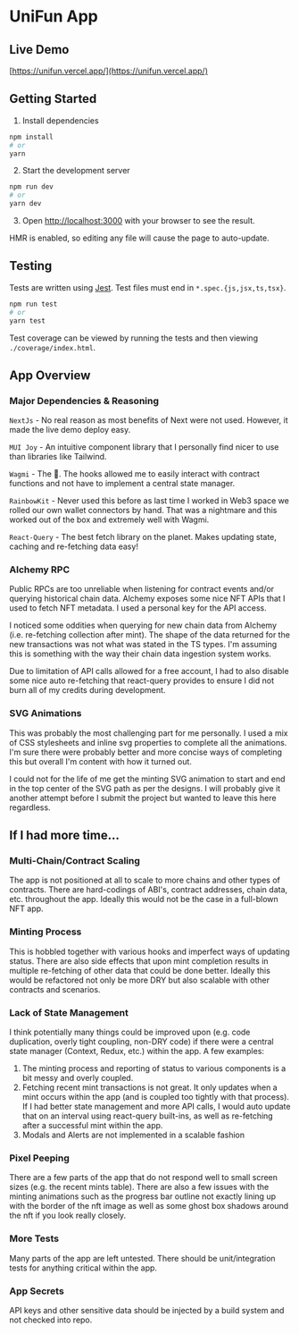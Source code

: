 # UniFun App

## Live Demo
[https://unifun.vercel.app/](https://unifun.vercel.app/)

## Getting Started

1. Install dependencies
```bash
npm install
# or
yarn
```

2. Start the development server

```bash
npm run dev
# or
yarn dev
```
3. Open [http://localhost:3000](http://localhost:3000) with your browser to see the result.

HMR is enabled, so editing any file will cause the page to auto-update.


## Testing
Tests are written using [Jest](https://jestjs.io/). Test files must end in `*.spec.{js,jsx,ts,tsx}`.

```bash
npm run test
# or
yarn test
```

Test coverage can be viewed by running the tests and then viewing `./coverage/index.html`.

## App Overview
### Major Dependencies & Reasoning
`NextJs` - No real reason as most benefits of Next were not used.  However, it made the live demo deploy easy.

`MUI Joy` - An intuitive component library that I personally find nicer to use than libraries like Tailwind.

`Wagmi` - The 🐐. The hooks allowed me to easily interact with contract functions and not have to implement a central state manager.

`RainbowKit` - Never used this before as last time I worked in Web3 space we rolled our own wallet connectors by hand. 
That was a nightmare and this worked out of the box and extremely well with Wagmi.

`React-Query` - The best fetch library on the planet.  Makes updating state, caching and re-fetching data easy!

### Alchemy RPC
Public RPCs are too unreliable when listening for contract events and/or querying historical chain data.
Alchemy exposes some nice NFT APIs that I used to fetch NFT metadata. I used a personal key for the API access.

I noticed some oddities when querying for new chain data from Alchemy (i.e. re-fetching collection after mint).
The shape of the data returned for the new transactions was not what was stated in the TS types. I'm assuming this is 
something with the way their chain data ingestion system works.

Due to limitation of API calls allowed for a free account, I had to also disable some nice auto re-fetching that react-query 
provides to ensure I did not burn all of my credits during development.

### SVG Animations
This was probably the most challenging part for me personally. I used a mix of CSS stylesheets and inline svg properties
to complete all the animations.  I'm sure there were probably better and more concise ways of completing this but overall 
I'm content with how it turned out.

I could not for the life of me get the minting SVG animation to start and end in the top center of the SVG path as per 
the designs. I will probably give it another attempt before I submit the project but wanted to leave this here regardless.

## If I had more time...
### Multi-Chain/Contract Scaling
The app is not positioned at all to scale to more chains and other types of contracts.  There are hard-codings of ABI's, 
contract addresses, chain data, etc. throughout the app.  Ideally this would not be the case in a full-blown NFT app.

### Minting Process
This is hobbled together with various hooks and imperfect ways of updating status. There are also side effects that upon 
mint completion results in multiple re-fetching of other data that could be done better.  Ideally this would be refactored 
not only be more DRY but also scalable with other contracts and scenarios.

### Lack of State Management
I think potentially many things could be improved upon (e.g. code duplication, overly tight coupling, non-DRY code) if 
there were a central state manager (Context, Redux, etc.) within the app. A few examples:
1. The minting process and reporting of status to various components is a bit messy and overly coupled. 
2. Fetching recent mint transactions is not great. It only updates when a mint occurs within the app (and is coupled too 
tightly with that process).  If I had better state management and more API calls, I would auto update that on an interval
using react-query built-ins, as well as re-fetching after a successful mint within the app.
3. Modals and Alerts are not implemented in a scalable fashion

### Pixel Peeping
There are a few parts of the app that do not respond well to small screen sizes (e.g. the recent mints table).
There are also a few issues with the minting animations such as the progress bar outline not exactly lining up with the 
border of the nft image as well as some ghost box shadows around the nft if you look really closely.

### More Tests
Many parts of the app are left untested.  There should be unit/integration tests for anything critical within the app.

### App Secrets
API keys and other sensitive data should be injected by a build system and not checked into repo.
